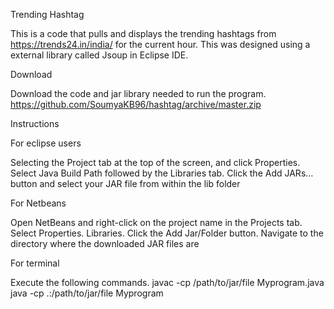 Trending Hashtag

This is a code that pulls and displays the trending hashtags from https://trends24.in/india/ for the current hour. This was designed using a external library called Jsoup  in Eclipse IDE.

Download

Download the code and jar library needed to run the program.
https://github.com/SoumyaKB96/hashtag/archive/master.zip


Instructions


For eclipse users 

Selecting the Project tab at the top of the screen, and click Properties. Select Java Build Path followed by the Libraries tab. Click the Add JARs… button and select your JAR file from within the lib folder

For Netbeans 

Open NetBeans and right-click on the project name in the Projects tab. Select Properties.  Libraries. Click the Add Jar/Folder button. Navigate to the directory where the downloaded JAR files are

For terminal

Execute the following commands.
javac -cp /path/to/jar/file Myprogram.java
java -cp .:/path/to/jar/file Myprogram



